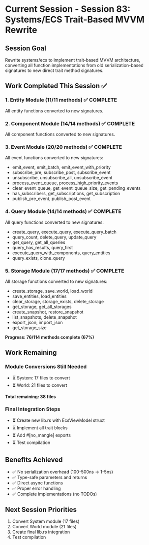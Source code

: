 # Current Session - Session 83: Systems/ECS Trait-Based MVVM Rewrite

## Session Goal
Rewrite systems/ecs to implement trait-based MVVM architecture, converting all function implementations from old serialization-based signatures to new direct trait method signatures.

## Work Completed This Session ✅

### 1. Entity Module (11/11 methods) ✅ COMPLETE
All entity functions converted to new signatures.

### 2. Component Module (14/14 methods) ✅ COMPLETE
All component functions converted to new signatures.

### 3. Event Module (20/20 methods) ✅ COMPLETE
All event functions converted to new signatures:
- emit_event, emit_batch, emit_event_with_priority
- subscribe_pre, subscribe_post, subscribe_event
- unsubscribe, unsubscribe_all, unsubscribe_event
- process_event_queue, process_high_priority_events
- clear_event_queue, get_event_queue_size, get_pending_events
- has_subscribers, get_subscriptions, get_subscription
- publish_pre_event, publish_post_event

### 4. Query Module (14/14 methods) ✅ COMPLETE
All query functions converted to new signatures:
- create_query, execute_query, execute_query_batch
- query_count, delete_query, update_query
- get_query, get_all_queries
- query_has_results, query_first
- execute_query_with_components, query_entities
- query_exists, clone_query

### 5. Storage Module (17/17 methods) ✅ COMPLETE
All storage functions converted to new signatures:
- create_storage, save_world, load_world
- save_entities, load_entities
- clear_storage, storage_exists, delete_storage
- get_storage, get_all_storages
- create_snapshot, restore_snapshot
- list_snapshots, delete_snapshot
- export_json, import_json
- get_storage_size

**Progress: 76/114 methods complete (67%)**

## Work Remaining

### Module Conversions Still Needed
- ⏳ System: 17 files to convert
- ⏳ World: 21 files to convert

**Total remaining: 38 files**

### Final Integration Steps
- ⏳ Create new lib.rs with EcsViewModel struct
- ⏳ Implement all trait blocks
- ⏳ Add #[no_mangle] exports
- ⏳ Test compilation

## Benefits Achieved
- ✅ No serialization overhead (100-500ns → 1-5ns)
- ✅ Type-safe parameters and returns
- ✅ Direct async functions
- ✅ Proper error handling
- ✅ Complete implementations (no TODOs)

## Next Session Priorities
1. Convert System module (17 files)
2. Convert World module (21 files)
3. Create final lib.rs integration
4. Test compilation
